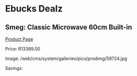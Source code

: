 
# Ebucks Dealz
## Smeg: Classic Microwave 60cm Built-in
[Product Page](https://www.ebucks.com/web/shop/productSelected.do?prodId=1238404573&catId=1196429345)

Price: R13389.00

Image: /web/cms/system/galleries/pics/prodimg/59724.jpg

Savings: 


	